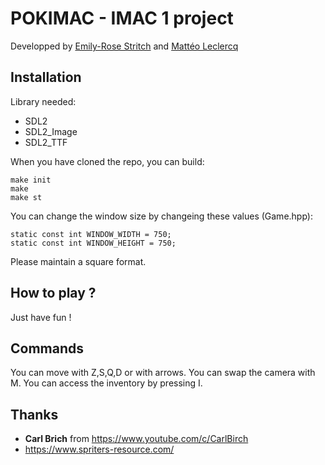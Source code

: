 # POKIMAC - IMAC 1 project

Developped by [Emily-Rose Stritch](https://github.com/emilyrosest) and [Mattéo Leclercq](https://github.com/MatteoL-W)

## Installation

Library needed:

- SDL2
- SDL2_Image
- SDL2_TTF

When you have cloned the repo, you can build:
```
make init
make
make st
```
You can change the window size by changeing these values (Game.hpp):
```
static const int WINDOW_WIDTH = 750;
static const int WINDOW_HEIGHT = 750;
```
Please maintain a square format.

## How to play ?

Just have fun !

## Commands

You can move with Z,S,Q,D or with arrows.
You can swap the camera with M.
You can access the inventory by pressing I.

## Thanks

- **Carl Brich** from https://www.youtube.com/c/CarlBirch
- https://www.spriters-resource.com/
